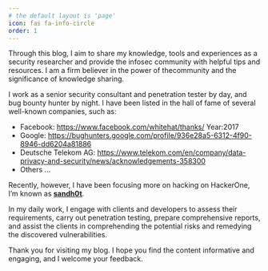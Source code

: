 ```yaml
---
# the default layout is 'page'
icon: fas fa-info-circle
order: 1
---
```


Through this blog, I aim to share my knowledge, tools and experiences as a security researcher and provide the infosec community with helpful tips and resources. I am a firm believer in the power of thecommunity and the significance of knowledge sharing.

I work as a senior security consultant and penetration tester by day, and bug bounty hunter by night. I have been listed in the hall of fame of several well-known companies, such as: 
-   Facebook: https://www.facebook.com/whitehat/thanks/   Year:2017
-   Google: https://bughunters.google.com/profile/936e28a5-6312-4f90-8946-dd6204a81886
-   Deutsche Telekom AG: https://www.telekom.com/en/company/data-privacy-and-security/news/acknowledgements-358300
-   Others ...

Recently, however, I have been focusing more on hacking on HackerOne, I’m known as [**sandh0t**](https://hackerone.com/sandh0t).

In my daily work, I engage with clients and developers to assess their requirements, carry out penetration testing, prepare comprehensive reports, and assist the clients in comprehending the potential risks and remedying the discovered vulnerabilities.

Thank you for visiting my blog. I hope you find the content informative and engaging, and I welcome your feedback.
